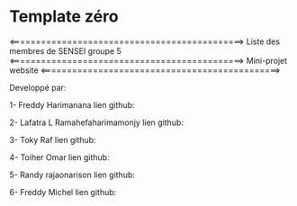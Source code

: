 # Template zéro
<=============================================>
Liste des membres de SENSEI groupe 5
<=============================================>
Mini-projet website 
<==============================================>

Developpé par:


1- Freddy Harimanana
lien github:

2- Lafatra L Ramahefaharimamonjy
lien github:

3- Toky Raf
lien github:

4- Toiher Omar
lien github:

5- Randy rajaonarison
lien github:

6- Freddy Michel
lien github:
